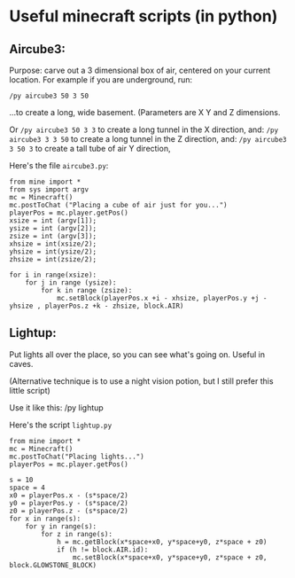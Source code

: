 # Useful minecraft scripts (in python)


## Aircube3:

Purpose: carve out a 3 dimensional box of air, centered on your current location. For example if you are underground, run:

	/py aircube3 50 3 50

...to create a long, wide basement. (Parameters are X Y and Z dimensions.

Or 	`/py aircube3 50 3 3` to create a long tunnel in the X direction, 
and: `/py aircube3 3 3 50` to create a long tunnel in the Z direction, 
and:  `/py aircube3 3 50 3` to create a tall tube of air Y direction, 

Here's the file `aircube3.py`:

	from mine import * 
	from sys import argv
	mc = Minecraft()
	mc.postToChat ("Placing a cube of air just for you...")
	playerPos = mc.player.getPos()
	xsize = int (argv[1]);
	ysize = int (argv[2]);
	zsize = int (argv[3]);
	xhsize = int(xsize/2);
	yhsize = int(ysize/2);
	zhsize = int(zsize/2);

	for i in range(xsize):
		for j in range (ysize):
			for k in range (zsize):
				mc.setBlock(playerPos.x +i - xhsize, playerPos.y +j - yhsize , playerPos.z +k - zhsize, block.AIR)

## Lightup:

Put lights all over the place, so you can see what's going on. Useful in caves.

(Alternative technique is to use a night vision potion, but I still prefer this little script)

Use it like this: 
	/py lightup

Here's the script `lightup.py`

	from mine import *
	mc = Minecraft()
	mc.postToChat("Placing lights...")
	playerPos = mc.player.getPos()

	s = 10
	space = 4
	x0 = playerPos.x - (s*space/2)
	y0 = playerPos.y - (s*space/2)
	z0 = playerPos.z - (s*space/2)
	for x in range(s):
		for y in range(s):
			for z in range(s):
				h = mc.getBlock(x*space+x0, y*space+y0, z*space + z0)
				if (h != block.AIR.id):
					mc.setBlock(x*space+x0, y*space+y0, z*space + z0, block.GLOWSTONE_BLOCK)

